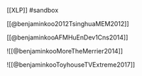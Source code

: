 [[XLP]] #sandbox

[[@benjaminkoo2012TsinghuaMEM2012]]

[[@benjaminkooAFMHuEnDev1Cns2014]]

![[@benjaminkooMoreTheMerrier2014]]

![[@benjaminkooToyhouseTVExtreme2017]]